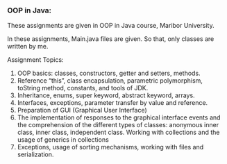 ### OOP in Java:

These assignments are given in OOP in Java course, Maribor University.

In these assignments, Main.java files are given. So that, only classes are written by me.

Assignment Topics:
1. OOP basics: classes, constructors, getter and setters, methods.
2. Reference “this”, class encapsulation, parametric polymorphism, toString method, constants, and tools of JDK.
3. Inheritance, enums, super keyword, abstract keyword, arrays.
4. Interfaces, exceptions, parameter transfer by value and reference.
5. Preparation of GUI (Graphical User Interface)
6. The implementation of responses to the graphical interface events and the comprehension of the different types of classes: anonymous inner class, inner class, independent class. Working with collections and the usage of generics in collections
7. Exceptions, usage of sorting mechanisms, working with files and serialization.
